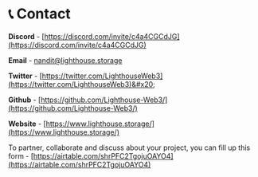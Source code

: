 # 📞 Contact

**Discord** - [https://discord.com/invite/c4a4CGCdJG](https://discord.com/invite/c4a4CGCdJG)

**Email** - nandit@lighthouse.storage

**Twitter** - [https://twitter.com/LighthouseWeb3](https://twitter.com/LighthouseWeb3)&#x20;

**Github** - [https://github.com/Lighthouse-Web3/](https://github.com/Lighthouse-Web3/)

**Website** - [https://www.lighthouse.storage/](https://www.lighthouse.storage/)



To partner, collaborate and discuss about your project, you can fill up this form - [https://airtable.com/shrPFC2TgojuOAYO4](https://airtable.com/shrPFC2TgojuOAYO4)
